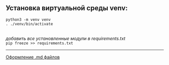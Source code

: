 ## Установка виртуальной среды venv:

`python3 -m venv venv`<br>
`. ./venv/bin/activate`<br><br>

*добавить все установленные модули в requirements.txt*<br>
`pip freeze >> requirements.txt`

___

[Оформление .md файлов](https://habitica.fandom.com/ru/wiki/%D0%A8%D0%BF%D0%B0%D1%80%D0%B3%D0%B0%D0%BB%D0%BA%D0%B0_%D0%BF%D0%BE_Markdown)

